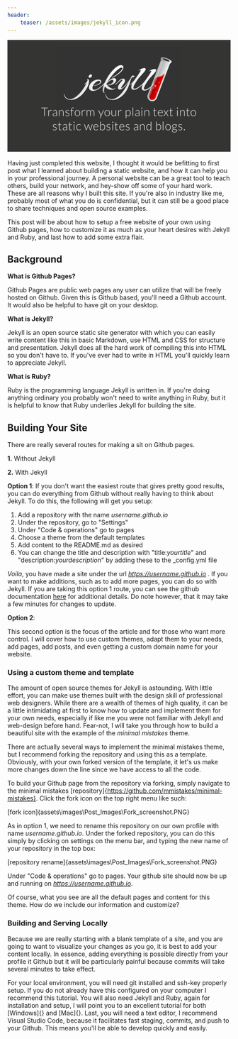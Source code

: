 ```yaml
---
header: 
    teaser: /assets/images/jekyll_icon.png
---
```


![jekyll icon](/assets/images/jekyll_icon.png)

Having just completed this website, I thought it would be befitting to first post what I learned about building a static website, and how it can help you in your professional journey. A personal website can be a great tool to teach others, build your network, and hey-show off some of your hard work. These are all reasons why I built this site. If you're also in industry like me, probably most of what you do is confidential, but it can still be a good place to share techniques and open source examples. 

This post will be about how to setup a free website of your own using Github pages, how to customize it as much as your heart desires with Jekyll and Ruby, and last how to add some extra flair.

## Background 

__What is Github Pages?__

Github Pages are public web pages any user can utilize that will be freely hosted on Github. Given this is Github based, you'll need a Github account. It would also be helpful to have git on your desktop.

__What is Jekyll?__

Jekyll is an open source static site generator with which you can easily write content like this in basic Markdown, use HTML and CSS for structure and presentation. Jekyll does all the hard work of compiling this into HTML so you don't have to. If you've ever had to write in HTML you'll quickly learn to appreciate Jekyll.

__What is Ruby?__

Ruby is the programming language Jekyll is written in. If you're doing anything ordinary you probably won't need to write anything in Ruby, but it is helpful to know that Ruby underlies Jekyll for building the site. 

## Building Your Site

There are really several routes for making a sit on Github pages. 

__1.__ Without Jekyll

__2.__ With Jekyll

__Option 1__:
If you don't want the easiest route that gives pretty good results, you can do everything from Github without really having to think about Jekyll. To do this, the following will get you setup:
1. Add a repository with the name _username.github.io_
2. Under the repository, go to "Settings"
3. Under "Code & operations" go to pages
4. Choose a theme from the default templates
5. Add content to the README.md as desired
6. You can change the title and description with "title:_yourtitle_" and "description:_yourdescription_" by adding these to the _config.yml file 

_Voila_, you have made a site under the url _https://username.github.io_ . If you want to make additions, such as to add more pages, you can do so with Jekyll. If you are taking this option 1 route, you can see the github documentation [here](https://docs.github.com/en/pages/quickstart) for additional details. Do note however, that it may take a few minutes for changes to update.

__Option 2__:

This second option is the focus of the article and for those who want more control. I will cover how to use custom themes, adapt them to your needs, add pages, add posts, and even getting a custom domain name for your website.

### Using a custom theme and template
The amount of open source themes for Jekyll is astounding. With little effort, you can make use themes built with the design skill of professional web designers. While there are a wealth of themes of high quality, it can be a little intimidating at first to know how to update and implement them for your own needs, especially if like me you were not familiar with Jekyll and web-design before hand. Fear-not, I will take you through how to build a beautiful site with the example of the _minimal mistakes_ theme.

There are actually several ways to implement the minimal mistakes theme, but I recommend forking the repository and using this as a template. Obviously, with your own forked version of the template, it let's us make more changes down the line since we have access to all the code. 

To build your Github page from the repository via forking, simply navigate to the minimal mistakes [repository]{https://github.com/mmistakes/minimal-mistakes}. Click the fork icon on the top right menu like such:

[fork icon]{assets\images\Post_Images\Fork_screenshot.PNG}

As in option 1, we need to rename this repository on our own profile with name _username.github.io_. Under the forked repository, you can do this simply by clicking on settings on the menu bar, and typing the new name of your repository in the top box:

[repository rename]{assets\images\Post_Images\Fork_screenshot.PNG}

Under "Code & operations" go to pages. Your github site should now be up and running on _https://username.github.io_.

Of course, what you see are all the default pages and content for this theme. How do we include our information and customize?

### Building and Serving Locally

Because we are really starting with a blank template of a site, and you are going to want to visualize your changes as you go, it is best to add your content locally. In essence, adding everything is possible directly from your profile it Github but it will be particularly painful because commits will take several minutes to take effect.

For your local environment, you will need git installed and ssh-key properly setup. If you do not already have this configured on your computer I recommend this tutorial. You will also need Jekyll and Ruby, again for installation and setup, I will point you to an excellent tutorial for both [Windows]{} and [Mac]{}. Last, you will need a text editor, I recommend Visual Studio Code, because it facilitates fast staging, commits, and push to your Github. This means you'll be able to develop quickly and easily. 
